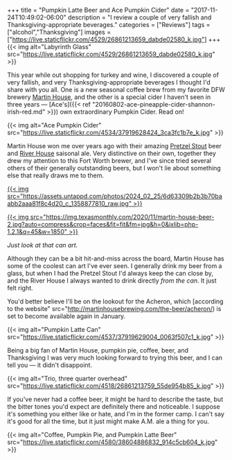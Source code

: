 +++
title = "Pumpkin Latte Beer and Ace Pumpkin Cider"
date = "2017-11-24T10:49:02-06:00"
description = "I review a couple of very fallish and Thanksgiving-appropriate beverages."
categories = ["Reviews"]
tags = ["alcohol","Thanksgiving"]
images = ["https://live.staticflickr.com/4529/26861213659_dabde02580_k.jpg"]
+++
{{< img alt="Labyrinth Glass" src="https://live.staticflickr.com/4529/26861213659_dabde02580_k.jpg" >}}

This year while out shopping for turkey and wine, I discovered a couple of very fallish, and very Thanksgiving-appropriate beverages I thought I'd share with you all. One is a new seasonal coffee brew from my favorite DFW brewery [Martin House](http://martinhousebrewing.com/), and the other is a special cider I haven't seen in three years — [Ace's]({{< ref "20160802-ace-pineapple-cider-shannon-irish-red.md" >}}) own extraordinary Pumpkin Cider. Read on!
<!--more-->

{{< img alt="Ace Pumpkin Cider" src="https://live.staticflickr.com/4534/37919628424_3ca3fc1b7e_k.jpg" >}}

Martin House won me over years ago with their amazing [Pretzel Stout](http://martinhousebrewing.com/the-beer/pretzel-stout/) beer and [River House](http://martinhousebrewing.com/the-beer/river-house/) saisonal ale. Very distinctive on their own, together they drew my attention to this Fort Worth brewer, and I've since tried several others of their generally outstanding beers, but I won't lie about something else that really draws me to them.

[{{< img src="https://assets.untappd.com/photos/2024_02_25/6d63309b2b3b70baabb2aaa81f8c4d20_c_1358877810_raw.jpg" >}}](https://untappd.com/b/martin-house-brewing-company-pretzel-stout/177437)

[{{< img src="https://img.texasmonthly.com/2020/11/martin-house-beer-2.jpg?auto=compress&crop=faces&fit=fit&fm=jpg&h=0&ixlib=php-1.2.1&q=45&w=1850" >}}](https://www.texasmonthly.com/food/fort-worth-martin-house-brewing-company-is-making-weirdest-beer-in-texas/)

_Just look at that can art._

Although they can be a bit hit-and-miss across the board, Martin House has some of the coolest can art I've ever seen. I generally drink my beer from a glass, but when I had the Pretzel Stout I'd always keep the can close by, and the River House I always wanted to drink directly *from the can*. It just felt right. 

You'd better believe I'll be on the lookout for the Acheron, which [according to the website" src="http://martinhousebrewing.com/the-beer/acheron/) is set to become available again in January. 
         
{{< img alt="Pumpkin Latte Can" src="https://live.staticflickr.com/4537/37919629004_0063f507c1_k.jpg" >}}

Being a big fan of Martin House, pumpkin pie, coffee, beer, and Thanksgiving I was very much looking forward to trying this beer, and I can tell you — it didn't disappoint.
           
{{< img alt="Trio, three quarter overhead" src="https://live.staticflickr.com/4518/26861213759_55de954b85_k.jpg" >}}

If you've never had a coffee beer, it might be hard to describe the taste, but the bitter tones you'd expect are definitely there and noticeable. I suppose it's something you either like or hate, and I'm in the former camp. I can't say it's good for all the time, but it just might make A.M. ale a thing for you.            

{{< img alt="Coffee, Pumpkin Pie, and Pumpkin Latte Beer" src="https://live.staticflickr.com/4580/38604886832_914c5cb604_k.jpg" >}}
